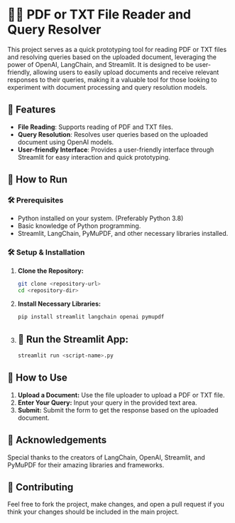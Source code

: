 # 🦜🔗 PDF or TXT File Reader and Query Resolver

This project serves as a quick prototyping tool for reading PDF or TXT files and resolving queries based on the uploaded document, leveraging the power of OpenAI, LangChain, and Streamlit. It is designed to be user-friendly, allowing users to easily upload documents and receive relevant responses to their queries, making it a valuable tool for those looking to experiment with document processing and query resolution models.

## 🌟 Features
- **File Reading**: Supports reading of PDF and TXT files.
- **Query Resolution**: Resolves user queries based on the uploaded document using OpenAI models.
- **User-friendly Interface**: Provides a user-friendly interface through Streamlit for easy interaction and quick prototyping.

## 🚀 How to Run
### 🛠️ Prerequisites
- Python installed on your system. (Preferably Python 3.8)
- Basic knowledge of Python programming.
- Streamlit, LangChain, PyMuPDF, and other necessary libraries installed.

### 🛠️ Setup & Installation
1. **Clone the Repository:**
   ```sh
   git clone <repository-url>
   cd <repository-dir>  
2. **Install Necessary Libraries:**
   ```sh
   pip install streamlit langchain openai pymupdf
3. ## 🚀 Run the Streamlit App:
   ```sh
   streamlit run <script-name>.py

## 📘 How to Use
1. **Upload a Document:** Use the file uploader to upload a PDF or TXT file.
2. **Enter Your Query:** Input your query in the provided text area.
3. **Submit:** Submit the form to get the response based on the uploaded document.

## 🙏 Acknowledgements
Special thanks to the creators of LangChain, OpenAI, Streamlit, and PyMuPDF for their amazing libraries and frameworks.

## 🤝 Contributing
Feel free to fork the project, make changes, and open a pull request if you think your changes should be included in the main project.



